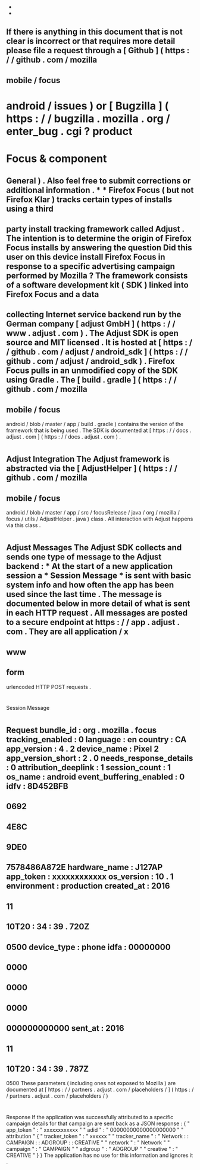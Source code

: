 >
*
*
If
there
is
anything
in
this
document
that
is
not
clear
is
incorrect
or
that
requires
more
detail
please
file
a
request
through
a
[
Github
]
(
https
:
/
/
github
.
com
/
mozilla
-
mobile
/
focus
-
android
/
issues
)
or
[
Bugzilla
]
(
https
:
/
/
bugzilla
.
mozilla
.
org
/
enter_bug
.
cgi
?
product
=
Focus
&
component
=
General
)
.
Also
feel
free
to
submit
corrections
or
additional
information
.
*
*
Firefox
Focus
(
but
not
Firefox
Klar
)
tracks
certain
types
of
installs
using
a
third
-
party
install
tracking
framework
called
Adjust
.
The
intention
is
to
determine
the
origin
of
Firefox
Focus
installs
by
answering
the
question
Did
this
user
on
this
device
install
Firefox
Focus
in
response
to
a
specific
advertising
campaign
performed
by
Mozilla
?
The
framework
consists
of
a
software
development
kit
(
SDK
)
linked
into
Firefox
Focus
and
a
data
-
collecting
Internet
service
backend
run
by
the
German
company
[
adjust
GmbH
]
(
https
:
/
/
www
.
adjust
.
com
)
.
The
Adjust
SDK
is
open
source
and
MIT
licensed
.
It
is
hosted
at
[
https
:
/
/
github
.
com
/
adjust
/
android_sdk
]
(
https
:
/
/
github
.
com
/
adjust
/
android_sdk
)
.
Firefox
Focus
pulls
in
an
unmodified
copy
of
the
SDK
using
Gradle
.
The
[
build
.
gradle
]
(
https
:
/
/
github
.
com
/
mozilla
-
mobile
/
focus
-
android
/
blob
/
master
/
app
/
build
.
gradle
)
contains
the
version
of
the
framework
that
is
being
used
.
The
SDK
is
documented
at
[
https
:
/
/
docs
.
adjust
.
com
]
(
https
:
/
/
docs
.
adjust
.
com
)
.
#
#
Adjust
Integration
The
Adjust
framework
is
abstracted
via
the
[
AdjustHelper
]
(
https
:
/
/
github
.
com
/
mozilla
-
mobile
/
focus
-
android
/
blob
/
master
/
app
/
src
/
focusRelease
/
java
/
org
/
mozilla
/
focus
/
utils
/
AdjustHelper
.
java
)
class
.
All
interaction
with
Adjust
happens
via
this
class
.
#
#
Adjust
Messages
The
Adjust
SDK
collects
and
sends
one
type
of
message
to
the
Adjust
backend
:
*
At
the
start
of
a
new
application
session
a
*
Session
Message
*
is
sent
with
basic
system
info
and
how
often
the
app
has
been
used
since
the
last
time
.
The
message
is
documented
below
in
more
detail
of
what
is
sent
in
each
HTTP
request
.
All
messages
are
posted
to
a
secure
endpoint
at
https
:
/
/
app
.
adjust
.
com
.
They
are
all
application
/
x
-
www
-
form
-
urlencoded
HTTP
POST
requests
.
#
#
#
Session
Message
#
#
#
#
Request
bundle_id
:
org
.
mozilla
.
focus
tracking_enabled
:
0
language
:
en
country
:
CA
app_version
:
4
.
2
device_name
:
Pixel
2
app_version_short
:
2
.
0
needs_response_details
:
0
attribution_deeplink
:
1
session_count
:
1
os_name
:
android
event_buffering_enabled
:
0
idfv
:
8D452BFB
-
0692
-
4E8C
-
9DE0
-
7578486A872E
hardware_name
:
J127AP
app_token
:
xxxxxxxxxxxx
os_version
:
10
.
1
environment
:
production
created_at
:
2016
-
11
-
10T20
:
34
:
39
.
720Z
-
0500
device_type
:
phone
idfa
:
00000000
-
0000
-
0000
-
0000
-
000000000000
sent_at
:
2016
-
11
-
10T20
:
34
:
39
.
787Z
-
0500
These
parameters
(
including
ones
not
exposed
to
Mozilla
)
are
documented
at
[
https
:
/
/
partners
.
adjust
.
com
/
placeholders
/
]
(
https
:
/
/
partners
.
adjust
.
com
/
placeholders
/
)
#
#
#
#
Response
If
the
application
was
successfully
attributed
to
a
specific
campaign
details
for
that
campaign
are
sent
back
as
a
JSON
response
:
{
"
app_token
"
:
"
xxxxxxxxxxxx
"
"
adid
"
:
"
00000000000000000000
"
"
attribution
"
{
"
tracker_token
"
:
"
xxxxxx
"
"
tracker_name
"
:
"
Network
:
:
CAMPAIGN
:
:
ADGROUP
:
:
CREATIVE
"
"
network
"
:
"
Network
"
"
campaign
"
:
"
CAMPAIGN
"
"
adgroup
"
:
"
ADGROUP
"
"
creative
"
:
"
CREATIVE
"
}
}
The
application
has
no
use
for
this
information
and
ignores
it
.
